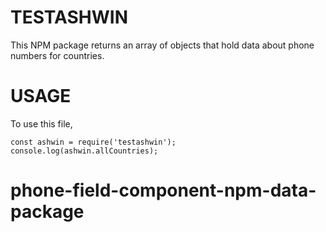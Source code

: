 # TESTASHWIN
This NPM package returns an array of objects that hold data about phone numbers for countries.

# USAGE
To use this file, 
<pre><code>const ashwin = require('testashwin');
console.log(ashwin.allCountries);
</code></pre>

# phone-field-component-npm-data-package
